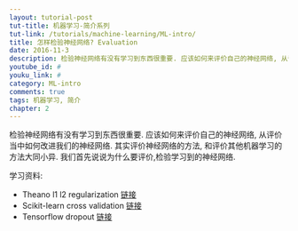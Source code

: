 ```yaml
---
layout: tutorial-post
tut-title: 机器学习-简介系列
tut-link: /tutorials/machine-learning/ML-intro/
title: 怎样检验神经网络? Evaluation
date: 2016-11-3
description: 检验神经网络有没有学习到东西很重要. 应该如何来评价自己的神经网络, 从评价当中如何改进我们的神经网络. 其实评价神经网络的方法, 和评价其他机器学习的方法大同小异. 我们首先说说为什么要评价,检验学习到的神经网络. 
youtube_id: #
youku_link: #
category: ML-intro
comments: true
tags: 机器学习, 简介
chapter: 2
---
```



检验神经网络有没有学习到东西很重要. 应该如何来评价自己的神经网络, 从评价当中如何改进我们的神经网络. 其实评价神经网络的方法, 和评价其他机器学习的方法大同小异. 我们首先说说为什么要评价,检验学习到的神经网络. 

学习资料: 
  * Theano l1 l2 regularization [链接](#)
  * Scikit-learn cross validation [链接](#)
  * Tensorflow dropout [链接](/tensorflow/5.2-dropout/)
